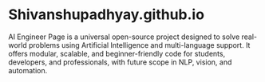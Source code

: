 # Shivanshupadhyay.github.io
AI Engineer Page is a universal open-source project designed to solve real-world problems using Artificial Intelligence and multi-language support. It offers modular, scalable, and beginner-friendly code for students, developers, and professionals, with future scope in NLP, vision, and automation.
